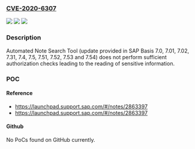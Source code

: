 ### [CVE-2020-6307](https://cve.mitre.org/cgi-bin/cvename.cgi?name=CVE-2020-6307)
![](https://img.shields.io/static/v1?label=Product&message=Automated%20Note%20Search%20Tool%20(SAP%20Basis)&color=blue)
![](https://img.shields.io/static/v1?label=Version&message=%3C7.0%20&color=brighgreen)
![](https://img.shields.io/static/v1?label=Vulnerability&message=Missing%20Authorization%20Check&color=brighgreen)

### Description

Automated Note Search Tool (update provided in SAP Basis 7.0, 7.01, 7.02, 7.31, 7.4, 7.5, 7.51, 7.52, 7.53 and 7.54) does not perform sufficient authorization checks leading to the reading of sensitive information.

### POC

#### Reference
- https://launchpad.support.sap.com/#/notes/2863397
- https://launchpad.support.sap.com/#/notes/2863397

#### Github
No PoCs found on GitHub currently.

